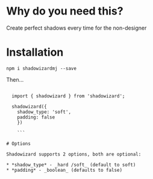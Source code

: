 # Why do you need this?

Create perfect shadows every time for the non-designer

# Installation

`npm i shadowizardmj --save`

Then...

```

  import { shadowizard } from 'shadowizard';

  shadowizard({
    shadow_type: 'soft',
    padding: false
    })

    ```

# Options

Shadowizard supports 2 options, both are optional:

* *shadow_type* - _hard /soft_ (default to soft)
* *padding* - _boolean_ (defaults to false)
